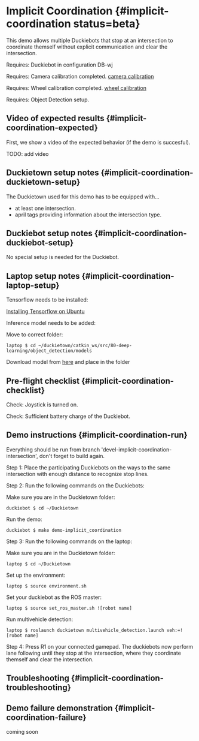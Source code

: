 # Implicit Coordination {#implicit-coordination status=beta}

This demo allows multiple Duckiebots that stop at an intersection to coordinate themself without explicit communication and clear the intersection.

<div class='requirements' markdown="1">

Requires: Duckiebot in configuration DB-wj

Requires: Camera calibration completed. [camera calibration](#camera-calib)

Requires: Wheel calibration completed. [wheel calibration](#wheel-calibration)

Requires: Object Detection setup.

</div>

## Video of expected results {#implicit-coordination-expected}

First, we show a video of the expected behavior (if the demo is succesful).

TODO: add video

## Duckietown setup notes {#implicit-coordination-duckietown-setup}
The Duckietown used for this demo has to be equipped with...

* at least one intersection.
* april tags providing information about the intersection type.

## Duckiebot setup notes {#implicit-coordination-duckiebot-setup}

No special setup is needed for the Duckiebot.

## Laptop setup notes {#implicit-coordination-laptop-setup}

Tensorflow needs to be installed:

  [Installing Tensorflow on Ubuntu](https://www.tensorflow.org/install/install_linux)

Inference model needs to be added:

Move to correct folder:

    laptop $ cd ~/duckietown/catkin_ws/src/80-deep-learning/object_detection/models

Download model from [here](https://drive.google.com/open?id=1mEvDk4db7xB7q_tNHkI6V-F4dHWDyCmU) and place in the folder  

## Pre-flight checklist {#implicit-coordination-checklist}

Check: Joystick is turned on.

Check: Sufficient battery charge of the Duckiebot.

## Demo instructions {#implicit-coordination-run}

Everything should be run from branch 'devel-implicit-coordination-intersection', don't forget to build again.

Step 1: Place the participating Duckiebots on the ways to the same intersection with enough distance to recognize stop lines.

Step 2: Run the following commands on the Duckiebots:

Make sure you are in the Duckietown folder:

    duckiebot $ cd ~/Duckietown

Run the demo:

    duckiebot $ make demo-implicit_coordination

Step 3: Run the following commands on the laptop:

Make sure you are in the Duckietown folder:

    laptop $ cd ~/Duckietown

Set up the environment:

    laptop $ source environment.sh

Set your duckiebot as the ROS master:

    laptop $ source set_ros_master.sh ![robot name]

Run multivehicle detection:

    laptop $ roslaunch duckietown multivehicle_detection.launch veh:=![robot name]

Step 4: Press R1 on your connected gamepad. The duckiebots now perform lane following until they stop at the intersection, where they coordinate themself and clear the intersection.

## Troubleshooting {#implicit-coordination-troubleshooting}



## Demo failure demonstration {#implicit-coordination-failure}

coming soon
